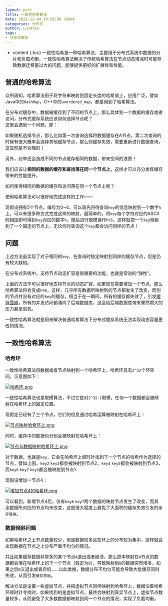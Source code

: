 ```yaml
---
layout: post
title: 一致性哈希算法
date: 2023-12-04 19:50:00 +0800
categories: 分布式
author: Lundrea
tags:
- 分布式缓存  
---
```


* content
{:toc}
一致性哈希是一种哈希算法，主要用于分布式系统中数据的分片和负载均衡，一致性哈希算法解决了传统哈希算法在节点动态增减时可能导致数据迁移量过大的问题，能够提供更好的扩展性和性能。










## 普通的哈希算法
众所周知，哈希算法用于将字符串映射到固定长度的哈希值上，应用广泛，譬如Java中的`HashMap`，C++中的`unordered_map`，都是用到了哈希算法。    

在分布式缓存中，数据被缓存到了不同的节点上，那么具体到一个数据的缓存或者访问，分布式缓存系统应该如何选择节点呢？  
这里会遇到一个问题，即：  

如果随机选择节点，那么比如第一次查询选择将数据缓存在A节点，第二次查询的时候有很大概率会选择其他缓存节点，那么则缓存失效，需要重新进行数据查询，这显然是不合理的！  

另外，此举还会造成不同的节点缓存相同的数据，带来空间的浪费！  

我们应该让**相同的数据的缓存和查找落在同一个节点上**，这样才可以充分发挥缓存带来的性能提升。  

如何使得相同的数据的缓存和访问落在同一个节点上呢？  

使用哈希算法可以很好地完成这样的工作——  

现假设拥有5个节点，编号为0~4，可以首先将待查询`key`的信息映射到一个数字`h`上，可以有很多种方式完成这样的映射，最简单的，将`key`每个字符对应的ASCII码相加即可得到`key`对应的数字`h`，随后进行取模操作`h%5`，这样就把一个`key`映射到了一个固定的节点上，无论何时查询这个`key`都会访问同样的节点！  

## 问题
上述方法虽实现了对于相同的`key`，在查询时稳定映射到同样的缓存节点，但是仍有较大缺陷。  

在分布式系统中，支持节点动态扩容是很重要的功能，也就是常说的“弹性”。  

上面的方法不可以很好地支持节点的动态扩容，如果现在需要增加一个节点，那么哈希算法将会变成`h%6`，这样，几乎所有数据所映射到的节点都发生了改变，而别的节点并没有对应的`key`的缓存，相当于在一瞬间，所有的缓存都失效了，引发[缓存雪崩](https://ymiir.top/%E5%88%86%E5%B8%83%E5%BC%8F%E7%BC%93%E5%AD%98/threecacheproblem.html)，所有的并发访问都涌向了后端数据库，这会给后端数据库带来骤然增大的压力甚至宕机。  

一致性哈希算法就是用来解决普通哈希算法下分布式缓存系统无法实现动态容量更改的情况。  

## 一致性哈希算法
### 哈希环
一致性哈希算法将数据或者节点映射到一个哈希环上，哈希环具有`2^32`个环空间，示意图如下：  

[![哈希环.png](https://z1.ax1x.com/2023/12/04/piyquLR.png)](https://imgse.com/i/piyquLR)  

一致性哈希算法也是取模算法，不过它是对`2^32-1`取模，任何一个数据都会被映射在哈希环上的固定位置。  

现假定已经有了三个节点，它们的信息通过哈希运算被映射在哈希环上：  

[![节点映射哈希环上.png](https://z1.ax1x.com/2023/12/04/piyLJA0.png)](https://imgse.com/i/piyLJA0)  

同时，缓存中的数据也分别会被映射在哈希环上：  

[![节点与数据映射哈希环上.png](https://z1.ax1x.com/2023/12/04/piyLDBR.png)](https://imgse.com/i/piyLDBR)  

对于数据，也就是`key`，它会在哈希环上顺时针找到下一个节点的哈希作为选择的节点，譬如上图，`key2` `key3`都会被映射到节点2，`key4` `key5`都会被映射到节点3，而`key6` `key7` `key1`都会被映射到节点1.  

现假设增加一节点4：  

[![增加节点4的哈希环.png](https://z1.ax1x.com/2023/12/04/piyL4ud.png)](https://imgse.com/i/piyL4ud)  

可以看到，新增节点4后，仅有`key6` `key7`两个数据的映射节点发生了改变，而其余数据所对应的节点均未改变，这就很大程度上避免了大面积的缓存失效引发的`缓存雪崩`。  

### 数据倾斜问题
如果哈希环之上节点数量较少，但是数据较多且在环上的分布较为集中，这样就会出现数据在节点之上分布严重不均匀的情况。   

并且如果缓存数据非常多的某个节点`A`退出或者崩溃，那么原本映射在`A`节点的数据都会落在哈希环上的下一个节点（假定为`B`），导致映射到`B`的数据突然增多，如果之后`B`又退出或者宕机......以此类推，数据分布不均匀可能会导致大批缓存同时失效，从而引发`缓存雪崩`。  

解决方法是设置一些虚拟节点，并把虚拟节点同样映射到哈希环上，数据沿着哈希环顺时针寻找时，如果找到的是虚拟节点，最终会映射到真实节点上，虚拟节点数量较多，从而避免了大多数数据都映射到同一个节点的情况，实现了负载均衡。  



